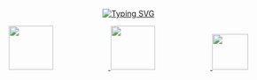 <p align="center">
  <a href="https://github.com/Rumit95">
    <img src="https://readme-typing-svg.demolab.com?font=Georgia&size=18&duration=2000&pause=100&multiline=true&width=500&height=80&lines=Rumit+Pathare;Software+Engineer;AI+%7C+Computer+Vision+%7C+NLP" alt="Typing SVG" />
  </a>
</p>

<div align="center">
  <a href="https://github.com/Rumit95/Myself/blob/main/Rumit%20Pathare%20(Machine%20Learning%20Developer).pdf">
    <img src="https://img.shields.io/badge/PDF-CV-red?style=flat-square&logo=adobe" width="80" style="margin-right: 100px;">
  </a>  
  <a href="https://www.linkedin.com/in/rumitpathare/">
    <img src="https://img.shields.io/badge/-Linkedin-blue?style=flat-square&logo=linkedin" width="80" style="margin-right: 100px;">
  </a>
  <a href="mailto:rumit.pthr@gmail.com">
    <img src="https://img.shields.io/badge/-Email-red?style=flat-square&logo=gmail&logoColor=white" width="65">
  </a>
</div>


